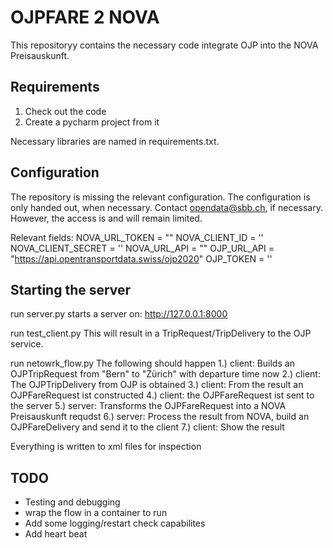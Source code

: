 # OJPFARE 2 NOVA
This repositoryy contains the necessary code integrate OJP into the NOVA Preisauskunft.

## Requirements
1. Check out the code
2. Create a pycharm project from it

Necessary libraries are named in requirements.txt.

## Configuration
The repository is missing the relevant configuration.
The configuration is only handed out, when necessary. Contact opendata@sbb.ch, if necessary. However, the access is and will remain limited.

Relevant fields:
NOVA_URL_TOKEN = ""
NOVA_CLIENT_ID = ''
NOVA_CLIENT_SECRET = ''
NOVA_URL_API = ""
OJP_URL_API = "https://api.opentransportdata.swiss/ojp2020"
OJP_TOKEN = ''

## Starting the server
run server.py
starts a server on: http://127.0.0.1:8000

run test_client.py
This will result in a TripRequest/TripDelivery to the OJP service.

run netowrk_flow.py
The following should happen
1.) client: Builds an OJPTripRequest from "Bern" to "Zürich" with departure time now
2.) client: The OJPTripDelivery from OJP is obtained
3.) client: From the result an OJPFareRequest ist constructed
4.) client: the OJPFareRequest ist sent to the server
5.) server: Transforms the OJPFareRequest into a NOVA Preisauskunft requdst
6.) server: Process the result from NOVA, build an OJPFareDelivery and send it to the client
7.) client: Show the result

Everything is written to xml files for inspection


## TODO
* Testing and debugging
* wrap the flow in a container to run
* Add some logging/restart check capabilites
* Add heart beat

